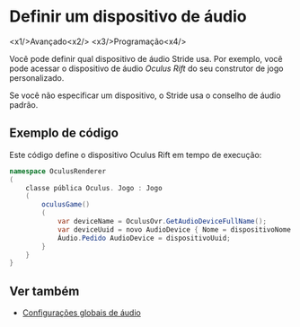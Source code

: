 # Definir um dispositivo de áudio

<x1\/>Avançado<x2\/>
<x3\/>Programação<x4\/>

Você pode definir qual dispositivo de áudio Stride usa. Por exemplo, você pode acessar o dispositivo de áudio _Oculus Rift_ do seu construtor de jogo personalizado.

Se você não especificar um dispositivo, o Stride usa o conselho de áudio padrão.

## Exemplo de código

Este código define o dispositivo Oculus Rift em tempo de execução:

```cs
namespace OculusRenderer
(
    classe pública Oculus. Jogo : Jogo
    (
        oculusGame()
        (
            var deviceName = OculusOvr.GetAudioDeviceFullName();
            var deviceUuid = novo AudioDevice { Nome = dispositivoNome };
            Áudio.Pedido AudioDevice = dispositivoUuid;
        }
    }
}
```

## Ver também
* [Configurações globais de áudio](global-audio-settings.md)